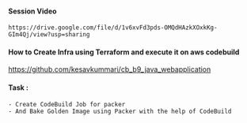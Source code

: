#### Session Video
    https://drive.google.com/file/d/1v6xvFd3pds-OMQdHAzkXOxkKg-GIm4Qj/view?usp=sharing

#### How to Create Infra using Terraform and execute it on aws codebuild

https://github.com/kesavkummari/cb_b9_java_webapplication

#### Task :
    - Create CodeBuild Job for packer
    - And Bake Golden Image using Packer with the help of CodeBuild

